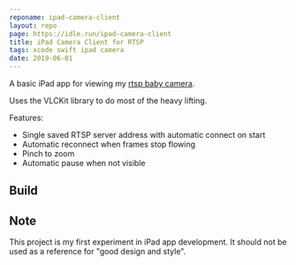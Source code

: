 ```yaml
---
reponame: ipad-camera-client
layout: repo
page: https://idle.run/ipad-camera-client
title: iPad Camera Client for RTSP
tags: xcode swift ipad camera
date: 2019-06-01
---
```


A basic iPad app for viewing my [rtsp baby camera](https://idle.run/rtsp-raspi).

Uses the VLCKit library to do most of the heavy lifting.

Features:

* Single saved RTSP server address with automatic connect on start
* Automatic reconnect when frames stop flowing
* Pinch to zoom
* Automatic pause when not visible



## Build


## Note

This project is my first experiment in iPad app development. It should not be used as a reference for "good design and style".